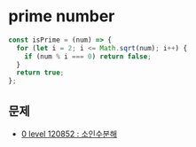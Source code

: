 # prime number

```js
const isPrime = (num) => {
  for (let i = 2; i <= Math.sqrt(num); i++) {
    if (num % i === 0) return false;
  }
  return true;
};
```

## 문제

- [0 level 120852 : 소인수분해](../../programmers/level_0/0.120852.js)
